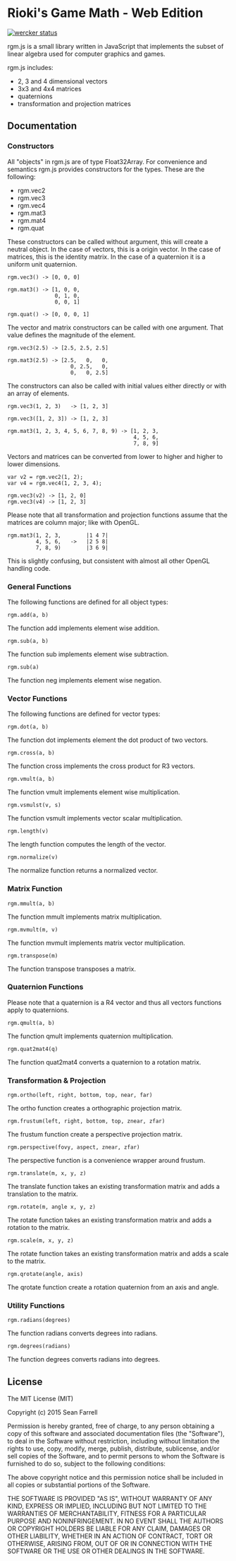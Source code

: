 
Rioki's Game Math - Web Edition
===============================

[![wercker status](https://app.wercker.com/status/ebe34fd193c258e0337cf2db36b07897/m/master "wercker status")](https://app.wercker.com/project/bykey/ebe34fd193c258e0337cf2db36b07897)

rgm.js is a small library written in JavaScript that implements the subset of
linear algebra used for computer graphics and games.

rgm.js includes:

* 2, 3 and 4 dimensional vectors
* 3x3 and 4x4 matrices
* quaternions
* transformation and projection matrices

Documentation
-------------

### Constructors

All "objects" in rgm.js are of type Float32Array. For convenience and semantics 
rgm.js provides constructors for the types. These are the following:

* rgm.vec2
* rgm.vec3
* rgm.vec4
* rgm.mat3
* rgm.mat4
* rgm.quat

These constructors can be called without argument, this will create a neutral 
object. In the case of vectors, this is a origin vector. In the case of 
matrices, this is the identity matrix. In the case of a quaternion it is a 
uniform unit quaternion. 

    rgm.vec3() -> [0, 0, 0] 
    
    rgm.mat3() -> [1, 0, 0,
                   0, 1, 0,
                   0, 0, 1]
                   
    rgm.quat() -> [0, 0, 0, 1]
    
The vector and matrix constructors can be called with one argument. That value
defines the magnitude of the element.

    rgm.vec3(2.5) -> [2.5, 2.5, 2.5] 
    
    rgm.mat3(2.5) -> [2.5,   0,   0,
                        0, 2.5,   0,
                        0,   0, 2.5]

The constructors can also be called with initial values either directly or 
with an array of elements. 

    rgm.vec3(1, 2, 3)   -> [1, 2, 3]
    
    rgm.vec3([1, 2, 3]) -> [1, 2, 3]
    
    rgm.mat3(1, 2, 3, 4, 5, 6, 7, 8, 9) -> [1, 2, 3,
                                            4, 5, 6, 
                                            7, 8, 9]
    
Vectors and matrices can be converted from lower to higher and higher to lower
dimensions. 

    var v2 = rgm.vec2(1, 2);
    var v4 = rgm.vec4(1, 2, 3, 4);
    
    rgm.vec3(v2) -> [1, 2, 0]
    rgm.vec3(v4) -> [1, 2, 3]
    
Please note that all transformation and projection functions assume that the 
matrices are column major; like with OpenGL.

    rgm.mat3(1, 2, 3,        |1 4 7|
             4, 5, 6,   ->   |2 5 8|
             7, 8, 9)        |3 6 9|
             
This is slightly confusing, but consistent with almost all other OpenGL handling
code.
    
### General Functions

The following functions are defined for all object types:

    rgm.add(a, b)
    
The function add implements element wise addition.

    rgm.sub(a, b)

The function sub implements element wise subtraction.
    
    rgm.sub(a)
    
The function neg implements element wise negation. 

### Vector Functions

The following functions are defined for vector types:

    rgm.dot(a, b)
    
The function dot implements element the dot product of two vectors.

    rgm.cross(a, b)
    
The function cross implements the cross product for R3 vectors.

    rgm.vmult(a, b)
    
The function vmult implements element wise multiplication.

    rgm.vsmulst(v, s)
    
The function vsmult implements vector scalar multiplication.

    rgm.length(v)

The length function computes the length of the vector.
    
    rgm.normalize(v)
    
The normalize function returns a normalized vector. 

### Matrix Function

    rgm.mmult(a, b)

The function mmult implements matrix multiplication. 

    rgm.mvmult(m, v)

The function mvmult implements matrix vector multiplication. 

    rgm.transpose(m)
    
The function transpose transposes a matrix.
    
### Quaternion Functions

Please note that a quaternion is a R4 vector and thus all vectors functions
apply to quaternions.

    rgm.qmult(a, b)
    
The function qmult implements quaternion multiplication.

    rgm.quat2mat4(q)
    
The function quat2mat4 converts a quaternion to a rotation matrix.

### Transformation & Projection

    rgm.ortho(left, right, bottom, top, near, far)
    
The ortho function creates a orthographic projection matrix.

    rgm.frustum(left, right, bottom, top, znear, zfar)
    
The frustum function create a perspective projection matrix.

    rgm.perspective(fovy, aspect, znear, zfar)
    
The perspective function is a convenience wrapper around frustum. 

    rgm.translate(m, x, y, z)
    
The translate function takes an existing transformation matrix and adds a 
translation to the matrix. 

    rgm.rotate(m, angle x, y, z)
    
The rotate function takes an existing transformation matrix and adds a 
rotation to the matrix.

    rgm.scale(m, x, y, z)
    
    
The rotate function takes an existing transformation matrix and adds a 
scale to the matrix.    

    rgm.qrotate(angle, axis)
    
The qrotate function create a rotation quaternion from an axis and angle. 

### Utility Functions

    rgm.radians(degrees)
    
The function radians converts degrees into radians. 

    rgm.degrees(radians)
    
The function degrees converts radians into degrees. 

License
-------

The MIT License (MIT)

Copyright (c) 2015 Sean Farrell

Permission is hereby granted, free of charge, to any person obtaining a copy
of this software and associated documentation files (the "Software"), to deal
in the Software without restriction, including without limitation the rights
to use, copy, modify, merge, publish, distribute, sublicense, and/or sell
copies of the Software, and to permit persons to whom the Software is
furnished to do so, subject to the following conditions:

The above copyright notice and this permission notice shall be included in all
copies or substantial portions of the Software.

THE SOFTWARE IS PROVIDED "AS IS", WITHOUT WARRANTY OF ANY KIND, EXPRESS OR
IMPLIED, INCLUDING BUT NOT LIMITED TO THE WARRANTIES OF MERCHANTABILITY,
FITNESS FOR A PARTICULAR PURPOSE AND NONINFRINGEMENT. IN NO EVENT SHALL THE
AUTHORS OR COPYRIGHT HOLDERS BE LIABLE FOR ANY CLAIM, DAMAGES OR OTHER
LIABILITY, WHETHER IN AN ACTION OF CONTRACT, TORT OR OTHERWISE, ARISING FROM,
OUT OF OR IN CONNECTION WITH THE SOFTWARE OR THE USE OR OTHER DEALINGS IN THE
SOFTWARE.
